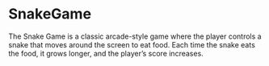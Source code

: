 # SnakeGame
The Snake Game is a classic arcade-style game where the player controls a snake that moves around the screen to eat food. Each time the snake eats the food, it grows longer, and the player’s score increases. 
